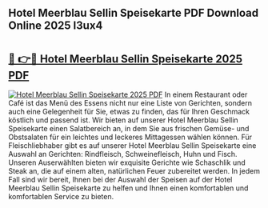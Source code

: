 ## Hotel Meerblau Sellin Speisekarte PDF Download Online 2025 l3ux4

# <h2><a href="http://gc82w2.nevu.top/?p=Hotel+Meerblau+Sellin+Speisekarte">🔗 👉🔴 Hotel Meerblau Sellin Speisekarte 2025 PDF</a></h2>

[![Hotel Meerblau Sellin Speisekarte 2025 PDF](https://i.imgur.com/dBaPXMq.png)](http://gc82w2.nevu.top/?p=Hotel+Meerblau+Sellin+Speisekarte)
In einem Restaurant oder Café ist das Menü des Essens nicht nur eine Liste von Gerichten, sondern auch eine Gelegenheit für Sie, etwas zu finden, das für Ihren Geschmack köstlich und passend ist. Wir bieten auf unserer Hotel Meerblau Sellin Speisekarte einen Salatbereich an, in dem Sie aus frischen Gemüse- und Obstsalaten für ein leichtes und leckeres Mittagessen wählen können. Für Fleischliebhaber gibt es auf unserer Hotel Meerblau Sellin Speisekarte eine Auswahl an Gerichten: Rindfleisch, Schweinefleisch, Huhn und Fisch. Unseren Auserwählten bieten wir exquisite Gerichte wie Schaschlik und Steak an, die auf einem alten, natürlichen Feuer zubereitet werden. In jedem Fall sind wir bereit, Ihnen bei der Auswahl der Speisen auf der Hotel Meerblau Sellin Speisekarte zu helfen und Ihnen einen komfortablen und komfortablen Service zu bieten.
